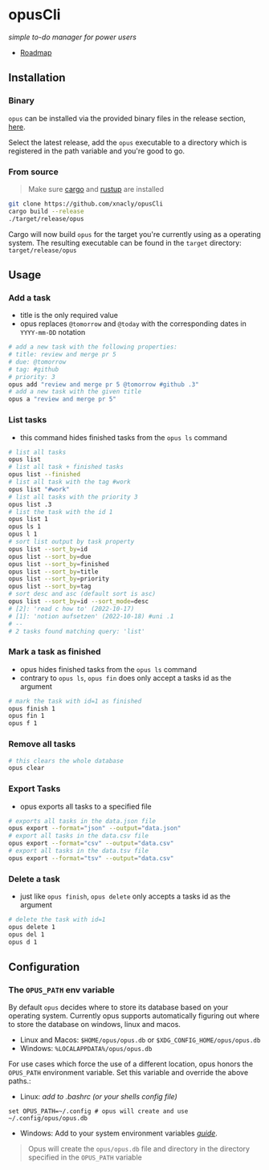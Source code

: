 # opusCli

_simple to-do manager for power users_

-   [Roadmap](https://github.com/xNaCly/opusCli/milestone/2)

## Installation

### Binary

`opus` can be installed via the provided binary files in the release section,
[here](https://github.com/xNaCly/opusCli/releases).

Select the latest release, add the `opus` executable to a directory which is registered in the path variable and you're
good to go.

### From source

> Make sure [cargo](https://doc.rust-lang.org/cargo/getting-started/installation.html) and
> [rustup](https://www.rust-lang.org/tools/install) are installed

```bash
git clone https://github.com/xnacly/opusCli
cargo build --release
./target/release/opus
```

Cargo will now build `opus` for the target you're currently using as a operating system. The resulting executable can be
found in the `target` directory: `target/release/opus`

## Usage

### Add a task

-   title is the only required value
-   opus replaces `@tomorrow` and `@today` with the corresponding dates in `YYYY-mm-DD` notation

```bash
# add a new task with the following properties:
# title: review and merge pr 5
# due: @tomorrow
# tag: #github
# priority: 3
opus add "review and merge pr 5 @tomorrow #github .3"
# add a new task with the given title
opus a "review and merge pr 5"
```

### List tasks

-   this command hides finished tasks from the `opus ls` command

```bash
# list all tasks
opus list
# list all task + finished tasks
opus list --finished
# list all task with the tag #work
opus list "#work"
# list all tasks with the priority 3
opus list .3
# list the task with the id 1
opus list 1
opus ls 1
opus l 1
# sort list output by task property
opus list --sort_by=id
opus list --sort_by=due
opus list --sort_by=finished
opus list --sort_by=title
opus list --sort_by=priority
opus list --sort_by=tag
# sort desc and asc (default sort is asc)
opus list --sort_by=id --sort_mode=desc
# [2]: 'read c how to' (2022-10-17)
# [1]: 'notion aufsetzen' (2022-10-18) #uni .1
# --
# 2 tasks found matching query: 'list'
```

### Mark a task as finished

-   opus hides finished tasks from the `opus ls` command
-   contrary to `opus ls`, `opus fin` does only accept a tasks id as the argument

```bash
# mark the task with id=1 as finished
opus finish 1
opus fin 1
opus f 1
```

### Remove all tasks

```bash
# this clears the whole database
opus clear
```

### Export Tasks

-   opus exports all tasks to a specified file

```bash
# exports all tasks in the data.json file
opus export --format="json" --output="data.json"
# export all tasks in the data.csv file
opus export --format="csv" --output="data.csv"
# export all tasks in the data.tsv file
opus export --format="tsv" --output="data.csv"
```

### Delete a task

-   just like `opus finish`, `opus delete` only accepts a tasks id as the argument

```bash
# delete the task with id=1
opus delete 1
opus del 1
opus d 1
```

## Configuration

### The `OPUS_PATH` env variable

By default `opus` decides where to store its database based on your operating system. Currently opus supports
automatically figuring out where to store the database on windows, linux and macos.

-   Linux and Macos: `$HOME/opus/opus.db` or `$XDG_CONFIG_HOME/opus/opus.db`
-   Windows: `%LOCALAPPDATA%/opus/opus.db`

For use cases which force the use of a different location, opus honors the `OPUS_PATH` environment variable. Set this
variable and override the above paths.:

-   Linux: _add to .bashrc (or your shells config file)_

```
set OPUS_PATH=~/.config # opus will create and use ~/.config/opus/opus.db
```

-   Windows: Add to your system environment variables
    _[guide](https://geekflare.com/system-environment-variables-in-windows/)_.

> Opus will create the `opus/opus.db` file and directory in the directory specified in the `OPUS_PATH` variable
